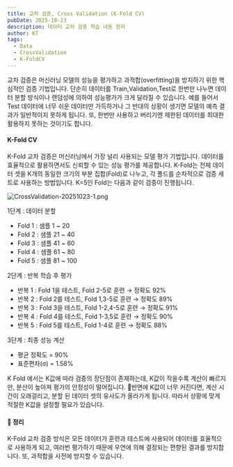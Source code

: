 ```yaml
---
title: 교차 검증, Cross Validation (K-Fold CV)
pubDate: 2025-10-23
description: 데이터 교차 검증 학습 내용 정리
author: KT
tags:
  - Data
  - CrossValidation
  - K-FoldCV
---
```

교차 검증은 머신러닝 모델의 성능을 평가하고 과적합(overfitting)을 방지하기 위한 핵심적인 검증 기법입니다. 단순히 데이터를 Train,Validation,Test로 한번만 나누면 데이터 분할 방식이나 랜덤성에 의하여 성능평가가 크게 달라질 수 있습니다. 예를 들어서 Test 데이터에 너무 쉬운 데이터만 가득하거나 그 반대의 상황이 생기면 모델의 예측 결과가 일반적이지 못하게 됩니다. 또, 한번만 사용하고 버리기엔 제한된 데이터를 최대한 활용하지 못하는 것이기도 합니다.

#### K-Fold CV
K-Fold 교차 검증은 머신러닝에서 가장 널리 사용되는 모델 평가 기법입니다. 데이터를 효율적으로 활용하면서도 신뢰할 수 있는 성능 평가를 제공합니다. K-Fold는 전체 데이터 셋을 K개의 동일한 크기의 부분 집합(Fold)로 나누고, 각 폴드를 순차적으로 검증 세트로 사용하는 방법입니다. K=5인 Fold는 다음과 같이 검증이 진행됩니다.

![CrossValidation-20251023-1.png](/images/blog/CrossValidation-20251023-1.png)

1단계 : 데이터 분할
- Fold 1 : 샘플 1 ~ 20
- Fold 2 : 샘플 21 ~ 40
- Fold 3 : 샘플 41 ~ 60
- Fold 4 : 샘플 61 ~ 80
- Fold 5 : 샘플 81 ~ 100

2단계 : 반복 학습 후 평가
- 반복 1 : Fold 1을 테스트, Fold 2-5로 훈련 → 정확도 92%
- 반복 2 : Fold 2를 테스트, Fold 1,3-5로 훈련 → 정확도 89%
- 반복 3 : Fold 3을 테스트, Fold 1-2,4-5로 훈련 → 정확도 91%
- 반복 4 : Fold 4를 테스트, Fold 1-3,5로 훈련 → 정확도 90%
- 반복 5 : Fold 5를 테스트, Fold 1-4로 훈련 → 정확도 88%

3단계 : 최종 성능 계산
- 평균 정확도 = 90%
- 표준편차(σ) = 1.58% 

K Fold 에서는 K값에 따라 검증의 장단점이 존재하는데, K값이 작을수록 계산이 빠르지만, 분산이 높아져 평가의 안정성이 떨어집니다. 반면에 K값이 너무 커진다면, 계산 시간이 오래걸리고, 분할 된 데이터 셋의 유사도가 올라가게 됩니다. 따라서 상황에 맞게 적절한 K값을 설정할 필요가 있습니다.

#### 🧠 정리
K-Fold 교차 검증 방식은 모든 데이터가 훈련과 테스트에 사용되어 데이터를 효율적으로 사용하게 되고, 여러번 평가하기 때문에 우연에 의해 결정되는 편향된 결과를 방지합니다. 또, 과적합을 사전에 방지할 수 있습니다.